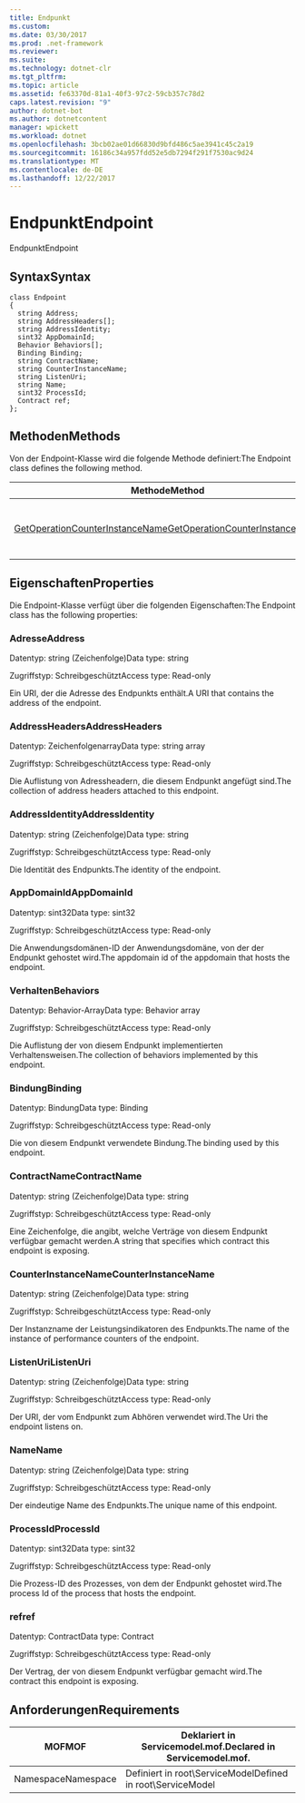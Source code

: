 ```yaml
---
title: Endpunkt
ms.custom: 
ms.date: 03/30/2017
ms.prod: .net-framework
ms.reviewer: 
ms.suite: 
ms.technology: dotnet-clr
ms.tgt_pltfrm: 
ms.topic: article
ms.assetid: fe63370d-81a1-40f3-97c2-59cb357c78d2
caps.latest.revision: "9"
author: dotnet-bot
ms.author: dotnetcontent
manager: wpickett
ms.workload: dotnet
ms.openlocfilehash: 3bcb02ae01d66830d9bfd486c5ae3941c45c2a19
ms.sourcegitcommit: 16186c34a957fdd52e5db7294f291f7530ac9d24
ms.translationtype: MT
ms.contentlocale: de-DE
ms.lasthandoff: 12/22/2017
---
```

# <a name="endpoint"></a><span data-ttu-id="317c7-102">Endpunkt</span><span class="sxs-lookup"><span data-stu-id="317c7-102">Endpoint</span></span>
<span data-ttu-id="317c7-103">Endpunkt</span><span class="sxs-lookup"><span data-stu-id="317c7-103">Endpoint</span></span>  
  
## <a name="syntax"></a><span data-ttu-id="317c7-104">Syntax</span><span class="sxs-lookup"><span data-stu-id="317c7-104">Syntax</span></span>  
  
```  
class Endpoint  
{  
  string Address;  
  string AddressHeaders[];  
  string AddressIdentity;  
  sint32 AppDomainId;  
  Behavior Behaviors[];  
  Binding Binding;  
  string ContractName;  
  string CounterInstanceName;  
  string ListenUri;  
  string Name;  
  sint32 ProcessId;  
  Contract ref;  
};  
```  
  
## <a name="methods"></a><span data-ttu-id="317c7-105">Methoden</span><span class="sxs-lookup"><span data-stu-id="317c7-105">Methods</span></span>  
 <span data-ttu-id="317c7-106">Von der Endpoint-Klasse wird die folgende Methode definiert:</span><span class="sxs-lookup"><span data-stu-id="317c7-106">The Endpoint class defines the following method.</span></span>  
  
|<span data-ttu-id="317c7-107">Methode</span><span class="sxs-lookup"><span data-stu-id="317c7-107">Method</span></span>|<span data-ttu-id="317c7-108">Beschreibung</span><span class="sxs-lookup"><span data-stu-id="317c7-108">Description</span></span>|  
|------------|-----------------|  
|[<span data-ttu-id="317c7-109">GetOperationCounterInstanceName</span><span class="sxs-lookup"><span data-stu-id="317c7-109">GetOperationCounterInstanceName</span></span>](../../../../../docs/framework/wcf/diagnostics/wmi/getoperationcounterinstancename.md)|<span data-ttu-id="317c7-110">Ruft den Instanznamen des Vorgangsleistungsindikators ab.</span><span class="sxs-lookup"><span data-stu-id="317c7-110">Retrieves the operation performance counter instance name</span></span>|  
  
## <a name="properties"></a><span data-ttu-id="317c7-111">Eigenschaften</span><span class="sxs-lookup"><span data-stu-id="317c7-111">Properties</span></span>  
 <span data-ttu-id="317c7-112">Die Endpoint-Klasse verfügt über die folgenden Eigenschaften:</span><span class="sxs-lookup"><span data-stu-id="317c7-112">The Endpoint class has the following properties:</span></span>  
  
### <a name="address"></a><span data-ttu-id="317c7-113">Adresse</span><span class="sxs-lookup"><span data-stu-id="317c7-113">Address</span></span>  
 <span data-ttu-id="317c7-114">Datentyp: string (Zeichenfolge)</span><span class="sxs-lookup"><span data-stu-id="317c7-114">Data type: string</span></span>  
  
 <span data-ttu-id="317c7-115">Zugriffstyp: Schreibgeschützt</span><span class="sxs-lookup"><span data-stu-id="317c7-115">Access type: Read-only</span></span>  
  
 <span data-ttu-id="317c7-116">Ein URI, der die Adresse des Endpunkts enthält.</span><span class="sxs-lookup"><span data-stu-id="317c7-116">A URI that contains the address of the endpoint.</span></span>  
  
### <a name="addressheaders"></a><span data-ttu-id="317c7-117">AddressHeaders</span><span class="sxs-lookup"><span data-stu-id="317c7-117">AddressHeaders</span></span>  
 <span data-ttu-id="317c7-118">Datentyp: Zeichenfolgenarray</span><span class="sxs-lookup"><span data-stu-id="317c7-118">Data type: string array</span></span>  
  
 <span data-ttu-id="317c7-119">Zugriffstyp: Schreibgeschützt</span><span class="sxs-lookup"><span data-stu-id="317c7-119">Access type: Read-only</span></span>  
  
 <span data-ttu-id="317c7-120">Die Auflistung von Adressheadern, die diesem Endpunkt angefügt sind.</span><span class="sxs-lookup"><span data-stu-id="317c7-120">The collection of address headers attached to this endpoint.</span></span>  
  
### <a name="addressidentity"></a><span data-ttu-id="317c7-121">AddressIdentity</span><span class="sxs-lookup"><span data-stu-id="317c7-121">AddressIdentity</span></span>  
 <span data-ttu-id="317c7-122">Datentyp: string (Zeichenfolge)</span><span class="sxs-lookup"><span data-stu-id="317c7-122">Data type: string</span></span>  
  
 <span data-ttu-id="317c7-123">Zugriffstyp: Schreibgeschützt</span><span class="sxs-lookup"><span data-stu-id="317c7-123">Access type: Read-only</span></span>  
  
 <span data-ttu-id="317c7-124">Die Identität des Endpunkts.</span><span class="sxs-lookup"><span data-stu-id="317c7-124">The identity of the endpoint.</span></span>  
  
### <a name="appdomainid"></a><span data-ttu-id="317c7-125">AppDomainId</span><span class="sxs-lookup"><span data-stu-id="317c7-125">AppDomainId</span></span>  
 <span data-ttu-id="317c7-126">Datentyp: sint32</span><span class="sxs-lookup"><span data-stu-id="317c7-126">Data type: sint32</span></span>  
  
 <span data-ttu-id="317c7-127">Zugriffstyp: Schreibgeschützt</span><span class="sxs-lookup"><span data-stu-id="317c7-127">Access type: Read-only</span></span>  
  
 <span data-ttu-id="317c7-128">Die Anwendungsdomänen-ID der Anwendungsdomäne, von der der Endpunkt gehostet wird.</span><span class="sxs-lookup"><span data-stu-id="317c7-128">The appdomain id of the appdomain that hosts the endpoint.</span></span>  
  
### <a name="behaviors"></a><span data-ttu-id="317c7-129">Verhalten</span><span class="sxs-lookup"><span data-stu-id="317c7-129">Behaviors</span></span>  
 <span data-ttu-id="317c7-130">Datentyp: Behavior-Array</span><span class="sxs-lookup"><span data-stu-id="317c7-130">Data type: Behavior array</span></span>  
  
 <span data-ttu-id="317c7-131">Zugriffstyp: Schreibgeschützt</span><span class="sxs-lookup"><span data-stu-id="317c7-131">Access type: Read-only</span></span>  
  
 <span data-ttu-id="317c7-132">Die Auflistung der von diesem Endpunkt implementierten Verhaltensweisen.</span><span class="sxs-lookup"><span data-stu-id="317c7-132">The collection of behaviors implemented by this endpoint.</span></span>  
  
### <a name="binding"></a><span data-ttu-id="317c7-133">Bindung</span><span class="sxs-lookup"><span data-stu-id="317c7-133">Binding</span></span>  
 <span data-ttu-id="317c7-134">Datentyp: Bindung</span><span class="sxs-lookup"><span data-stu-id="317c7-134">Data type: Binding</span></span>  
  
 <span data-ttu-id="317c7-135">Zugriffstyp: Schreibgeschützt</span><span class="sxs-lookup"><span data-stu-id="317c7-135">Access type: Read-only</span></span>  
  
 <span data-ttu-id="317c7-136">Die von diesem Endpunkt verwendete Bindung.</span><span class="sxs-lookup"><span data-stu-id="317c7-136">The binding used by this endpoint.</span></span>  
  
### <a name="contractname"></a><span data-ttu-id="317c7-137">ContractName</span><span class="sxs-lookup"><span data-stu-id="317c7-137">ContractName</span></span>  
 <span data-ttu-id="317c7-138">Datentyp: string (Zeichenfolge)</span><span class="sxs-lookup"><span data-stu-id="317c7-138">Data type: string</span></span>  
  
 <span data-ttu-id="317c7-139">Zugriffstyp: Schreibgeschützt</span><span class="sxs-lookup"><span data-stu-id="317c7-139">Access type: Read-only</span></span>  
  
 <span data-ttu-id="317c7-140">Eine Zeichenfolge, die angibt, welche Verträge von diesem Endpunkt verfügbar gemacht werden.</span><span class="sxs-lookup"><span data-stu-id="317c7-140">A string that specifies which contract this endpoint is exposing.</span></span>  
  
### <a name="counterinstancename"></a><span data-ttu-id="317c7-141">CounterInstanceName</span><span class="sxs-lookup"><span data-stu-id="317c7-141">CounterInstanceName</span></span>  
 <span data-ttu-id="317c7-142">Datentyp: string (Zeichenfolge)</span><span class="sxs-lookup"><span data-stu-id="317c7-142">Data type: string</span></span>  
  
 <span data-ttu-id="317c7-143">Zugriffstyp: Schreibgeschützt</span><span class="sxs-lookup"><span data-stu-id="317c7-143">Access type: Read-only</span></span>  
  
 <span data-ttu-id="317c7-144">Der Instanzname der Leistungsindikatoren des Endpunkts.</span><span class="sxs-lookup"><span data-stu-id="317c7-144">The name of the instance of performance counters of the endpoint.</span></span>  
  
### <a name="listenuri"></a><span data-ttu-id="317c7-145">ListenUri</span><span class="sxs-lookup"><span data-stu-id="317c7-145">ListenUri</span></span>  
 <span data-ttu-id="317c7-146">Datentyp: string (Zeichenfolge)</span><span class="sxs-lookup"><span data-stu-id="317c7-146">Data type: string</span></span>  
  
 <span data-ttu-id="317c7-147">Zugriffstyp: Schreibgeschützt</span><span class="sxs-lookup"><span data-stu-id="317c7-147">Access type: Read-only</span></span>  
  
 <span data-ttu-id="317c7-148">Der URI, der vom Endpunkt zum Abhören verwendet wird.</span><span class="sxs-lookup"><span data-stu-id="317c7-148">The Uri the endpoint listens on.</span></span>  
  
### <a name="name"></a><span data-ttu-id="317c7-149">Name</span><span class="sxs-lookup"><span data-stu-id="317c7-149">Name</span></span>  
 <span data-ttu-id="317c7-150">Datentyp: string (Zeichenfolge)</span><span class="sxs-lookup"><span data-stu-id="317c7-150">Data type: string</span></span>  
  
 <span data-ttu-id="317c7-151">Zugriffstyp: Schreibgeschützt</span><span class="sxs-lookup"><span data-stu-id="317c7-151">Access type: Read-only</span></span>  
  
 <span data-ttu-id="317c7-152">Der eindeutige Name des Endpunkts.</span><span class="sxs-lookup"><span data-stu-id="317c7-152">The unique name of this endpoint.</span></span>  
  
### <a name="processid"></a><span data-ttu-id="317c7-153">ProcessId</span><span class="sxs-lookup"><span data-stu-id="317c7-153">ProcessId</span></span>  
 <span data-ttu-id="317c7-154">Datentyp: sint32</span><span class="sxs-lookup"><span data-stu-id="317c7-154">Data type: sint32</span></span>  
  
 <span data-ttu-id="317c7-155">Zugriffstyp: Schreibgeschützt</span><span class="sxs-lookup"><span data-stu-id="317c7-155">Access type: Read-only</span></span>  
  
 <span data-ttu-id="317c7-156">Die Prozess-ID des Prozesses, von dem der Endpunkt gehostet wird.</span><span class="sxs-lookup"><span data-stu-id="317c7-156">The process Id of the process that hosts the endpoint.</span></span>  
  
### <a name="ref"></a><span data-ttu-id="317c7-157">ref</span><span class="sxs-lookup"><span data-stu-id="317c7-157">ref</span></span>  
 <span data-ttu-id="317c7-158">Datentyp: Contract</span><span class="sxs-lookup"><span data-stu-id="317c7-158">Data type: Contract</span></span>  
  
 <span data-ttu-id="317c7-159">Zugriffstyp: Schreibgeschützt</span><span class="sxs-lookup"><span data-stu-id="317c7-159">Access type: Read-only</span></span>  
  
 <span data-ttu-id="317c7-160">Der Vertrag, der von diesem Endpunkt verfügbar gemacht wird.</span><span class="sxs-lookup"><span data-stu-id="317c7-160">The contract this endpoint is exposing.</span></span>  
  
## <a name="requirements"></a><span data-ttu-id="317c7-161">Anforderungen</span><span class="sxs-lookup"><span data-stu-id="317c7-161">Requirements</span></span>  
  
|<span data-ttu-id="317c7-162">MOF</span><span class="sxs-lookup"><span data-stu-id="317c7-162">MOF</span></span>|<span data-ttu-id="317c7-163">Deklariert in Servicemodel.mof.</span><span class="sxs-lookup"><span data-stu-id="317c7-163">Declared in Servicemodel.mof.</span></span>|  
|---------|-----------------------------------|  
|<span data-ttu-id="317c7-164">Namespace</span><span class="sxs-lookup"><span data-stu-id="317c7-164">Namespace</span></span>|<span data-ttu-id="317c7-165">Definiert in root\ServiceModel</span><span class="sxs-lookup"><span data-stu-id="317c7-165">Defined in root\ServiceModel</span></span>|
